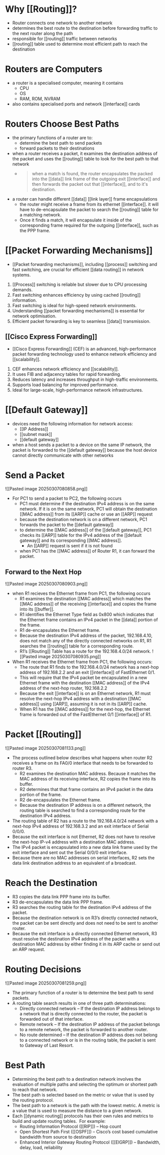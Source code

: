 # Why [[Routing]]?
- Router connects one network to another network
- determines the best route to the destination before forwarding traffic to the next router along the path
- responsible for [[routing]] traffic between networks
- [[routing]] table used to determine most efficient path to reach the destination
# Routers are Computers
- a router is a specialised computer, meaning it contains
	- CPU
	- OS 
	- RAM, ROM, NVRAM
- also contains specialised ports and network [[interface]] cards
# Routers Choose Best Paths
- the primary functions of a router are to:
	- determine the best path to send packets
	- forward packets to their destinations
- when a router receives a packet, it examines the destination address of the packet and uses the [[routing]] table to look for the best path to that network
	- > when a match is found, the router encapsulates the packed into the [[data]] link frame of the outgoing exit [[interface]] and then forwards the packet out that [[interface]], and to it's destination.
- a router can handle different [[data]] [[link layer]] frame encapsulations
	- the router might receive a frame from its ethernet [[interface]]. it will have to de-encapsulate the packet to search the [[routing]] table for a matching network. 
	- Once it finds a match, it will encapsulate it inside of the corresponding frame required for the outgoing [[interface]], such as the PPP frame. 
# [[Packet Forwarding Mechanisms]]
- [[Packet forwarding mechanisms]], including [[process]] switching and fast switching, are crucial for efficient [[data routing]] in network systems.
1. [[Process]] switching is reliable but slower due to CPU processing demands.
2. Fast switching enhances efficiency by using cached [[routing]] information.
3. Fast switching is ideal for high-speed network environments.
4. Understanding [[packet forwarding mechanisms]] is essential for network optimisation.
5. Efficient packet forwarding is key to seamless [[data]] transmission.
## [[Cisco Express Forwarding]]
- [[Cisco Express Forwarding]] (CEF) is an advanced, high-performance packet forwarding technology used to enhance network efficiency and [[scalability]].
1. CEF enhances network efficiency and [[scalability]].
2. It uses FIB and adjacency tables for rapid forwarding.
3. Reduces latency and increases throughput in high-traffic environments.
4. Supports load balancing for improved performance.
5. Ideal for large-scale, high-performance network infrastructures.
# [[Default Gateway]]
- devices need the following information for network access:
	- [[IP Address]]
	- [[subnet mask]]
	- [[default gateway]]
- when a host sends a packet to a device on the same IP network, the packet is forwarded to the [[default gateway]] because the host device cannot directly communicate with other networks
# Send a Packet
![[Pasted image 20250307080858.png]]
- For PC1 to send a packet to PC2, the following occurs
	- PC1 must determine if the destination IPv4 address is on the same network. If it is on the same network, PC1 will obtain the destination [[MAC address]] from its [[ARP]] cache or use an [[ARP]] request
	- because the destination network is on a different network, PC1 forwards the packet to the [[default gateway]]
	- to determine the [[MAC address]] of the [[default gateway]], PC1 checks its [[ARP]] table for the IPv4 address of the [[default gateway]] and its corresponding [[MAC address]]. 
		- An [[ARP]] request is sent if it is not found
	- when PC1 has the [[MAC address]] of Router R1, it can forward the packet.
## Forward to the Next Hop
![[Pasted image 20250307080903.png]]
- when R1 recieves the Ethernet frame from PC1, the following occurs
	- R1 examines the destination [[MAC address]] which matches the [[MAC address]] of the receiving [[interface]] and copies the frame into its [[buffer]].
	- R1 identifies the Ethernet Type field as 0x800 which indicates that the Ethernet frame contains an IPv4 packet in the [[data]] portion of the frame.
	- R1 de-encapsulates the Ethernet frame.
	- Because the destination IPv4 address of the packet, 192.168.4.10,  does not match any of the directly connected networks on R1, R1 searches the [[routing]] table for a corresponding route.
	- R1’s [[Routing]] Table has a route for the 192.168.4.0/24 network.
![[Pasted image 20250307080935.png]]
- When R1 receives the Ethernet frame from PC1, the following occurs:
	- The route that R1 finds to the 192.168.4.0/24 network has a next-hop address of 192.168.2.2 and an exit [[interface]] of FastEthernet 0/1. 
	- This will require that the IPv4 packet be encapsulated in a new Ethernet frame with the destination [[MAC address]] of the IPv4 address of the next-hop router, 192.168.2.2
	- Because the exit [[interface]] is on an Ethernet network, R1 must resolve the next-hop IPv4 address with a destination [[MAC address]] using [[ARP]], assuming it is not in its [[ARP]] cache.
	- When R1 has the [[MAC address]] for the next-hop, the Ethernet frame is forwarded out of the FastEthernet 0/1 [[interface]] of R1.
# Packet [[Routing]]
![[Pasted image 20250307081133.png]]
- The process outlined below describes what happens when router R2 receives a frame on its FA0/0 interface that needs to be forwarded to router R3.
	- R2 examines the destination MAC address. Because it matches the MAC address of its receiving interface, R2 copies the frame into its buffer.
	- R2 determines that that frame contains an IPv4 packet in the data portion of the frame.
	- R2 de-encapsulates the Ethernet frame.
	- Because the destination IP address is on a different network, the routing table is searched to find a corresponding route for the destination IPv4 address.
- The routing table of R2 has a route to the 192.168.4.0/24 network with a next-hop IPv4 address of 192.168.3.2 and an exit interface of Serial 0/0/0.  
- Because the exit interface is not Ethernet, R2 does not have to resolve the next-hop IP-v4 address with a destination MAC address.
- The IPv4 packet is encapsulated into a new data link frame used by the exit interface and sent out the Serial 0/0/0 exit interface.
- Because there are no MAC addresses on serial interfaces, R2 sets the data link destination address to an equivalent of a broadcast.
# Reach the Destination
- R3 copies the data link PPP frame into its buffer.
- R3 de-encapsulates the data link PPP frame.
- R3 searches the routing table for the destination IPv4 address of the packet.
- Because the destination network is on R3’s directly connected network, the packet can be sent directly and does not need to be sent to another router.
- Because the exit interface is a directly connected Ethernet network, R3 must resolve the destination IPv4 address of the packet with a destination MAC address by either finding it in its ARP cache or send out an ARP request.
# Routing Decisions 
![[Pasted image 20250307081259.png]]
- The primary function of a router is to determine the best path to send packets. 
- A routing table search results in one of three path determinations:
	- Directly connected network – If the destination IP address belongs to a network that is directly connected to the router, the packet is forwarded out of that interface.
	- Remote network – If the destination IP address of the packet belongs to a remote network, the packet is forwarded to another router. 
	- No route determined – If the destination IP address does not belong to a connected network or is in the routing table, the packet is sent to Gateway of Last Resort.
# Best Path
- Determining the best path to a destination network involves the evaluation of multiple paths and selecting the optimum or shortest path to reach that network.
- The best path is selected based on the metric or value that is used by the routing protocol. 
- The best path to a network is the path with the lowest metric. A metric is a value that is used to measure the distance to a given network.
- Each [[dynamic routing]] protocols has their own rules and metrics to build and update routing tables.  For example:
	- Routing Information Protocol ([[RIP]]) – Hop count
	- Open Shortest Path First ([[OSPF]]) – Cisco’s cost based cumulative bandwidth from source to destination
	- Enhanced Interior Gateway Routing Protocol ([[EIGRP]]) – Bandwidth, delay, load, reliability